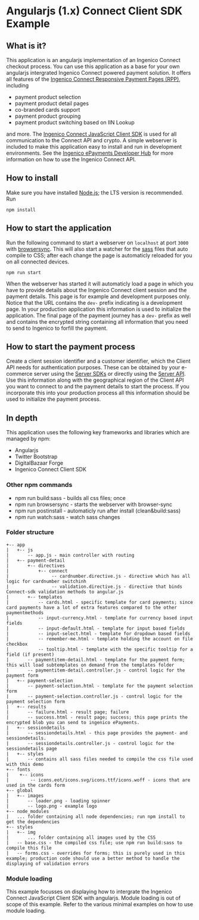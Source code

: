 # Angularjs (1.x) Connect Client SDK Example

## What is it?

This application is an angularjs implementation of an Ingenico Connect checkout process. You can use this application as a base for your own angularjs intergrated Ingenico Connect powered payment solution.
It offers all features of the [Ingenico Connect Responsive Payment Pages (RPP)](https://epayments.developer-ingenico.com/documentation/hosted-payment-pages/), including
* payment product selection
* payment product detail pages
* co-branded cards support
* payment product grouping
* payment product switching based on IIN Lookup

and more.
The [Ingenico Connect JavaScript Client SDK](https://github.com/Ingenico-ePayments/connect-sdk-client-js) is used for all communication to the Connect API and crypto. A simple webserver is included to make this application easy to install and run in development environments. See the [Ingenico ePayments Developer Hub](https://epayments.developer-ingenico.com/documentation/sdk/mobile/javascript/) for more information on how to use the Ingenico Connect API.

## How to install

Make sure you have installed [Node.js](https://nodejs.org/en/); the LTS version is recommended. Run

    npm install

## How to start the application

Run the following command to start a webserver on `localhost` at port `3000` with [browsersync](https://www.browsersync.io/).
This will also start a watcher for the [sass](http://sass-lang.com/) files that auto compile to CSS; after each change the page is automaticly reloaded for you on all connected devices.

    npm run start

When the webserver has started it will automaticly load a page in which you have to provide details about the Ingenico Connect client session and the payment details. This page is for example and development purposes only. Notice that the URL contains the `dev-` prefix indicating is a development page. In your production application this information is used to initialize the application.
The final page of the payment journey has a `dev-` prefix as well and contains the encrypted string containing all information that you need to send to Ingenico to forfill the payment.

## How to start the payment process

Create a client session identifier and a customer identifier, which the Client API needs for authentication purposes.
These can be obtained by your e-commerce server using the [Server SDKs](https://epayments.developer-ingenico.com/documentation/sdk/server/) or directly using the [Server API](https://epayments-api.developer-ingenico.com/s2sapi/v1/). Use this information along with the geographical region of the Client API you want to connect to and the payment details to start the process.
If you incorporate this into your production process all this information should be used to initialize the payment process.

## In depth

This application uses the following key frameworks and libraries which are managed by npm:
* Angularjs
* Twitter Bootstrap
* DigitalBazaar Forge
* Ingenico Connect Client SDK

### Other npm commands

* npm run build:sass - builds all css files; once
* npm run browsersync - starts the webserver with browser-sync
* npm run postinstall - automaticly run after install (clean&build:sass)
* npm run watch:sass - watch sass changes

### Folder structure

```
+-- app
|   +-- js
|       -- app.js - main controller with routing
|   +-- payment-detail
|       +-- directives
|           +-- connect
|                -- cardnumber.directive.js - directive which has all logic for cardnumber switchinh
|                -- validation.directive.js - directive that binds Connect-sdk validation methods to angular.js
|       +-- templates
|           -- cards.html - specific template for card payments; since card payments have a lot of extra features compared to the other paymentmethods
|           -- input-currency.html - template for currency based input fields
|           -- input-default.html - template for input based fields
|           -- input-select.html - template for dropdown based fields
|           -- remember-me.html - template holding the account on file checkbox
|           -- tooltip.html - template with the specific tooltip for a field (if present)
|       -- paymentitem-detail.html - template for the payment form; this will load subtemplates on demand from the templates folder
|       -- paymentitem-detail.controller.js - control logic for the payment form
|   +-- payment-selection
|       -- payment-selection.html - template for the payment selection form
|       -- payment-selection.controller.js - control logic for the payment selection form
|   +-- results
|       -- failure.html - result page; failure
|       -- success.html - result page; success; this page prints the encrypted blob you can send to ingenico ePayments.
|   +-- sessiondetails
|       -- sessiondetails.html - this page provides the payment- and sessiondetails.
|       -- sessiondetails.controller.js - control logic for the sessiondetails page
|   +-- styles
|       -- contains all sass files needed to compile the css file used with this demo
+-- fonts
|    +-- icons
|        -- icons.eot/icons.svg/icons.ttf/icons.woff - icons that are used in the cards form
+-- global
|   +-- images
|       -- loader.png - loading spinner
|       -- logo.png - example logo
+-- node_modules
|   ... folder containing all node dependencies; run npm install to get the dependencies
+-- styles
|   +-- img
|       ... folder containing all images used by the CSS
|   -- base.css - the compiled css file; use npm run build:sass to compile this file
|   -- forms.css - overrides for forms; this is purely used in this example; production code should use a better method to handle the displaying of validation errors
```

### Module loading

This example focusses on displaying how to intergrate the Ingenico Connect JavaScript Client SDK with angularjs. Module loading is out of scope of this example.
Refer to the various minimal examples on how to use module loading.
